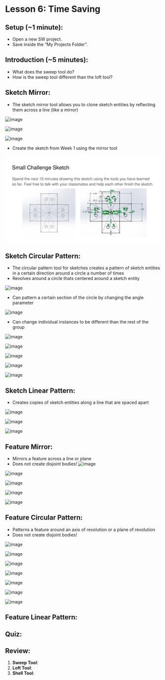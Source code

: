 # Lesson 6: Time Saving 

## Setup (~1 minute):
- Open a new SW project.
- Save inside the “My Projects Folder”.

## Introduction (~5 minutes):
- What does the sweep tool do?
- How is the sweep tool different than the loft tool?

## Sketch Mirror:
- The sketch mirror tool allows you to clone sketch entities by reflecting them across a line (like a mirror)

![image](https://github.com/user-attachments/assets/43dc901d-7cde-49b9-b386-e77c4c653560)

![image](https://github.com/user-attachments/assets/96f548ed-b111-4a49-ae1c-34293ffbe66e)

![image](https://github.com/user-attachments/assets/6037a020-0728-49f8-8b2a-743ba468120e)

- Create the sketch from Week 1 using the mirror tool 

![SW Advanced CAD Curriculum 1-1](../images/SW%20Advanced%20CAD%20Curriculumn%202-10.png)

## Sketch Circular Pattern:
- The circular pattern tool for sketches creates a pattern of sketch entities in a certain direction around a circle a number of times
- Revolves around a circle thats centered around a sketch entity

![image](https://github.com/user-attachments/assets/27853b4d-9fb4-4c34-8276-d2bcd5a8c1de)

- Can pattern a certain section of the circle by changing the angle parameter

![image](https://github.com/user-attachments/assets/35d3d61c-2259-4e2d-85ed-9bd5e39607ab)

- Can change individual instances to be different than the rest of the group 

![image](https://github.com/user-attachments/assets/f2612e48-2eaa-4965-971c-8f7cd4a4400c)

![image](https://github.com/user-attachments/assets/bc3267cf-5300-41ea-9b8b-c3a738f06908)

![image](https://github.com/user-attachments/assets/bbc850f4-38c9-4993-980e-b684c51b0710)

![image](https://github.com/user-attachments/assets/72987c5f-84e1-4391-bdb7-253a414f2d4e)

![image](https://github.com/user-attachments/assets/4f704366-a6bd-4132-9a6b-ac13edc2c7ba)

## Sketch Linear Pattern:
- Creates copies of sketch entities along a line that are spaced apart 

![image](https://github.com/user-attachments/assets/46d8b280-975c-4123-99b4-7746448e4339)

![image](https://github.com/user-attachments/assets/be9fd5c4-ef30-4183-995f-ff45256e20ca)

![image](https://github.com/user-attachments/assets/3554c3cc-36c4-4dc1-b66f-ae867a913103)

## Feature Mirror:
- Mirrors a feature across a line or plane
- Does not create disjoint bodies! 
![image](https://github.com/user-attachments/assets/a752b927-04fb-4426-bcbd-083d87155844)

![image](https://github.com/user-attachments/assets/6e3c9aee-d556-41eb-9585-8498b9b0a6a9)

![image](https://github.com/user-attachments/assets/115772c6-8edd-45d5-b777-3a0fb15c1434)

![image](https://github.com/user-attachments/assets/548fd972-40cf-4bf4-8005-08c7532cc2ee)

![image](https://github.com/user-attachments/assets/70679727-c0aa-4311-8296-2fca99ce7fa4)

## Feature Circular Pattern:
- Patterns a feature around an axis of revolution or a plane of revolution
- Does not create disjoint bodies! 

![image](https://github.com/user-attachments/assets/840538ab-52b4-42b6-9e69-8aa2ee2f44bd)

![image](https://github.com/user-attachments/assets/af028b22-6096-4e56-9575-3c5745da1091)

![image](https://github.com/user-attachments/assets/afedb55d-3b70-46e3-9fc4-482d6d00bc42)

![image](https://github.com/user-attachments/assets/940d6bd2-0ec7-4e56-ad84-35053aa14864)

![image](https://github.com/user-attachments/assets/3f4dadf1-0b9c-401f-bfb2-7b262ddee503)

![image](https://github.com/user-attachments/assets/f44c3b14-b34b-4989-b8fd-a159883d2c2e)

![image](https://github.com/user-attachments/assets/cf060352-06c2-4c64-bca8-83b1368472c9)

## Feature Linear Pattern:

## Quiz:

## Review:
1. **Sweep Tool**:
2. **Loft Tool**:
3. **Shell Tool**:




